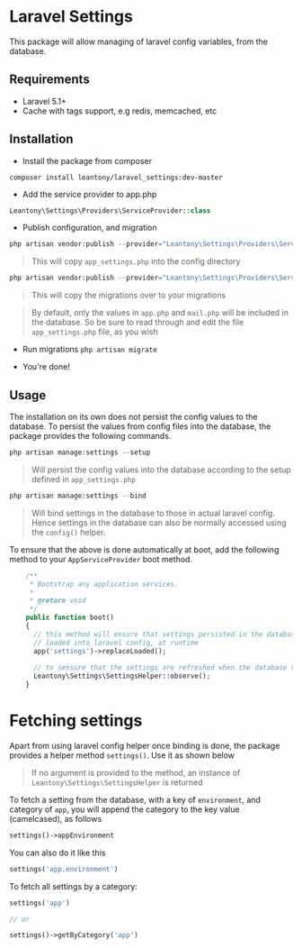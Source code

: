 # Laravel Settings
This package will allow managing of laravel config variables, from the database.

## Requirements
+ Laravel 5.1+
+ Cache with tags support, e.g redis, memcached, etc


## Installation
+ Install the package from composer

`composer install leantony/laravel_settings:dev-master`

+ Add the service provider to app.php

```php 
Leantony\Settings\Providers\ServiceProvider::class
```

+ Publish configuration, and migration

```php
php artisan vendor:publish --provider="Leantony\Settings\Providers\ServiceProvider" --tag="config"
```
> This will copy `app_settings.php` into the config directory

```php
php artisan vendor:publish --provider="Leantony\Settings\Providers\ServiceProvider" --tag="migrations"
```
> This will copy the migrations over to your migrations

> By default, only the values in `app.php` and `mail.php` will be included in the database. So be sure to read through and edit the file `app_settings.php` file, as you wish

+ Run migrations `php artisan migrate`

+ You're done!

## Usage
The installation on its own does not persist the config values to the database. To persist the values from config
files into the database, the package provides the following commands.

```php
php artisan manage:settings --setup
```
> Will persist the config values into the database according to the setup defined in `app_settings.php`

```php
php artisan manage:settings --bind
```
> Will bind settings in the database to those in actual laravel config. Hence settings in the database can also be normally accessed using the `config()` helper.

To ensure that the above is done automatically at boot, add the following method to your `AppServiceProvider` boot method.
```php 
    /**
     * Bootstrap any application services.
     *
     * @return void
     */
    public function boot()
    {
      // this method will ensure that settings persisted in the database are always
      // loaded into laravel config, at runtime
      app('settings')->replaceLoaded();
      
      // to sensure that the settings are refreshed when the database values change, add this method
      Leantony\Settings\SettingsHelper::observe();
    }
```

# Fetching settings
Apart from using laravel config helper once binding is done, the package provides a helper method `settings()`. Use it as shown below

> If no argument is provided to the method, an instance of `Leantony\Settings\SettingsHelper` is returned


To fetch a setting from the database, with a key of `environment`, and category of `app`, you
will append the category to the key value (camelcased), as follows
```php
settings()->appEnvironment
```

You can also do it like this
```php
settings('app.environment')
```

To fetch all settings by a category:
```php
settings('app')

// or

settings()->getByCategory('app')
```
